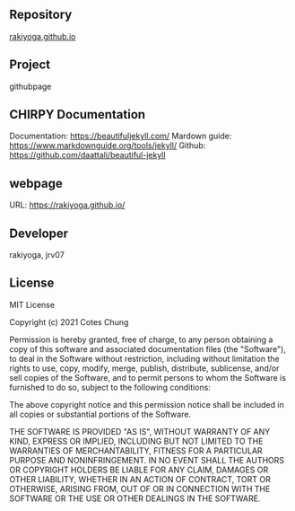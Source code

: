 ## Repository
[rakiyoga.github.io](https://github.com/rakiyoga/rakiyoga.github.io)

## Project
githubpage

## CHIRPY Documentation
Documentation: https://beautifuljekyll.com/
Mardown guide: https://www.markdownguide.org/tools/jekyll/
Github: https://github.com/daattali/beautiful-jekyll

## webpage
URL: https://rakiyoga.github.io/

## Developer
rakiyoga, jrv07

## License

MIT License

Copyright (c) 2021 Cotes Chung

Permission is hereby granted, free of charge, to any person obtaining a copy
of this software and associated documentation files (the "Software"), to deal
in the Software without restriction, including without limitation the rights
to use, copy, modify, merge, publish, distribute, sublicense, and/or sell
copies of the Software, and to permit persons to whom the Software is
furnished to do so, subject to the following conditions:

The above copyright notice and this permission notice shall be included in all
copies or substantial portions of the Software.

THE SOFTWARE IS PROVIDED "AS IS", WITHOUT WARRANTY OF ANY KIND, EXPRESS OR
IMPLIED, INCLUDING BUT NOT LIMITED TO THE WARRANTIES OF MERCHANTABILITY,
FITNESS FOR A PARTICULAR PURPOSE AND NONINFRINGEMENT. IN NO EVENT SHALL THE
AUTHORS OR COPYRIGHT HOLDERS BE LIABLE FOR ANY CLAIM, DAMAGES OR OTHER
LIABILITY, WHETHER IN AN ACTION OF CONTRACT, TORT OR OTHERWISE, ARISING FROM,
OUT OF OR IN CONNECTION WITH THE SOFTWARE OR THE USE OR OTHER DEALINGS IN THE
SOFTWARE.

